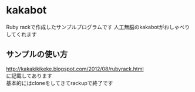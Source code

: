 kakabot
======================
Ruby rackで作成したサンプルプログラムです
人工無脳のkakabotがおしゃべりしてくれます

サンプルの使い方
------
http://kakakikikeke.blogspot.com/2012/08/rubyrack.html  
に記載してあります  
基本的にはcloneをしてきてrackupで終了です  
